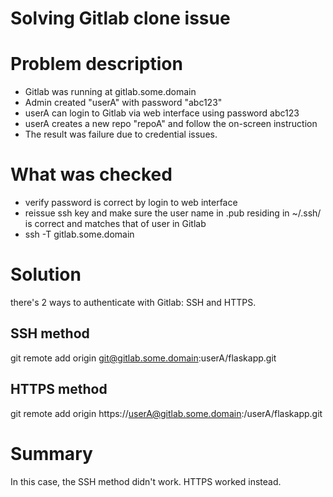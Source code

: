 # Solving Gitlab clone issue

# Problem description
- Gitlab was running at gitlab.some.domain
- Admin created "userA" with password "abc123"
- userA can login to Gitlab via web interface using password abc123
- userA creates a new repo "repoA" and follow the on-screen instruction
- The result was failure due to credential issues.

# What was checked
- verify password is correct by login to web interface
- reissue ssh key and make sure the user name in <cert>.pub residing in ~/.ssh/ is correct and matches that of user in Gitlab
- ssh -T gitlab.some.domain

# Solution
there's 2 ways to authenticate with Gitlab: SSH and HTTPS.

## SSH method
  git remote add origin git@gitlab.some.domain:userA/flaskapp.git

## HTTPS method
  git remote add origin https://userA@gitlab.some.domain:/userA/flaskapp.git

# Summary
In this case, the SSH method didn't work. HTTPS worked instead.
